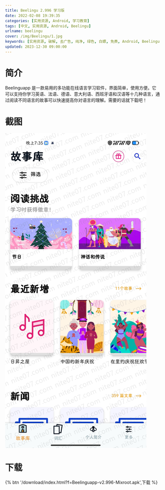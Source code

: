 ```yaml
---
title: Beelingu 2.996 学习版
date: 2022-02-08 19:39:35
categories: [实用资源, Android, 学习教育]
tags: [中文, 实用资源, Android, Beelingu]
urlname: beelingu
cover: /img/Beelingu/1.jpg
keywords: [实用资源, 破解, 去广告, 纯净, 绿色, 白嫖, 免费, Android, Beelingu]
updated: 2023-12-30 09:00:00
---
```


# 简介

Beelinguapp 是一款易用的多功能在线语言学习软件，界面简单，使用方便。它可以支持你学习英语、法语、德语、意大利语、西班牙语和汉语等十几种语言，通过阅读不同语言的故事可以快速提高你对语言的理解。需要的话就下载吧！

# 截图

![](/img/Beelingu/2.jpg)

# 下载

{% btn '/download/index.html?f=Beelinguapp-v2.996-Mixroot.apk',下载 %}

